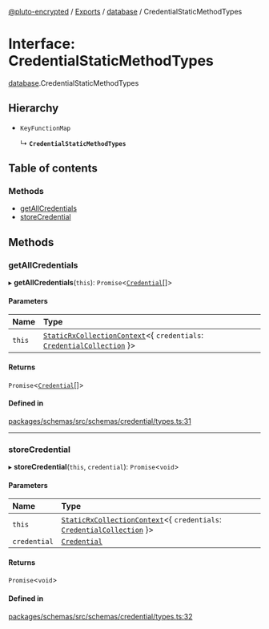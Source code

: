 [@pluto-encrypted](../README.md) / [Exports](../modules.md) / [database](../modules/database-1.md) / CredentialStaticMethodTypes

# Interface: CredentialStaticMethodTypes

[database](../modules/database-1.md).CredentialStaticMethodTypes

## Hierarchy

- `KeyFunctionMap`

  ↳ **`CredentialStaticMethodTypes`**

## Table of contents

### Methods

- [getAllCredentials](database-1.CredentialStaticMethodTypes.md#getallcredentials)
- [storeCredential](database-1.CredentialStaticMethodTypes.md#storecredential)

## Methods

### getAllCredentials

▸ **getAllCredentials**(`this`): `Promise`\<[`Credential`](../classes/database-1.WALLET_SDK_DOMAIN.Credential.md)[]\>

#### Parameters

| Name | Type |
| :------ | :------ |
| `this` | [`StaticRxCollectionContext`](../modules/database-1.md#staticrxcollectioncontext)\<\{ `credentials`: [`CredentialCollection`](../modules/database-1.md#credentialcollection)  }\> |

#### Returns

`Promise`\<[`Credential`](../classes/database-1.WALLET_SDK_DOMAIN.Credential.md)[]\>

#### Defined in

[packages/schemas/src/schemas/credential/types.ts:31](https://github.com/atala-community-projects/pluto-encrypted/blob/879549ef/packages/schemas/src/schemas/credential/types.ts#L31)

___

### storeCredential

▸ **storeCredential**(`this`, `credential`): `Promise`\<`void`\>

#### Parameters

| Name | Type |
| :------ | :------ |
| `this` | [`StaticRxCollectionContext`](../modules/database-1.md#staticrxcollectioncontext)\<\{ `credentials`: [`CredentialCollection`](../modules/database-1.md#credentialcollection)  }\> |
| `credential` | [`Credential`](../classes/database-1.WALLET_SDK_DOMAIN.Credential.md) |

#### Returns

`Promise`\<`void`\>

#### Defined in

[packages/schemas/src/schemas/credential/types.ts:32](https://github.com/atala-community-projects/pluto-encrypted/blob/879549ef/packages/schemas/src/schemas/credential/types.ts#L32)

